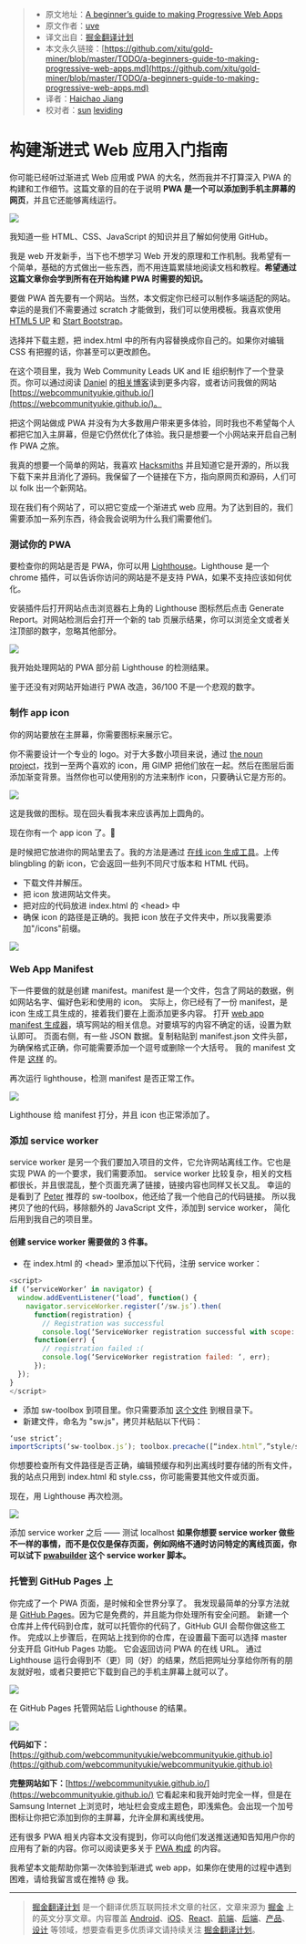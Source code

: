 
> * 原文地址：[A beginner’s guide to making Progressive Web Apps](https://medium.com/samsung-internet-dev/a-beginners-guide-to-making-progressive-web-apps-beb56224948e)
> * 原文作者：[uve](https://medium.com/@uveavanto)
> * 译文出自：[掘金翻译计划](https://github.com/xitu/gold-miner)
> * 本文永久链接：[https://github.com/xitu/gold-miner/blob/master/TODO/a-beginners-guide-to-making-progressive-web-apps.md](https://github.com/xitu/gold-miner/blob/master/TODO/a-beginners-guide-to-making-progressive-web-apps.md)
> * 译者：[Haichao Jiang](https://github.com/AceLeeWinnie)
> * 校对者：[sun](https://github.com/sunui) [leviding](https://github.com/leviding) 

# 构建渐进式 Web 应用入门指南

你可能已经听过渐进式 Web 应用或 PWA 的大名，然而我并不打算深入 PWA 的构建和工作细节。这篇文章的目的在于说明 **PWA 是一个可以添加到手机主屏幕的网页**，并且它还能够离线运行。

![](https://cdn-images-1.medium.com/max/800/1*2le_ZVx-FUCsK4oCXKcpqg.jpeg)


我知道一些 HTML、CSS、JavaScript 的知识并且了解如何使用 GitHub。

我是 web 开发新手，当下也不想学习 Web 开发的原理和工作机制。我希望有一个简单，基础的方式做出一些东西，而不用连篇累牍地阅读文档和教程。**希望通过这篇文章你会学到所有在开始构建 PWA 时需要的知识。**

要做 PWA 首先要有一个网站。当然，本文假定你已经可以制作多端适配的网站。幸运的是我们不需要通过 scratch 才能做到，我们可以使用模板。我喜欢使用 [HTML5 UP](https://html5up.net/) 和 [Start Bootstrap](https://startbootstrap.com/)。

选择并下载主题，把 index.html 中的所有内容替换成你自己的。如果你对编辑 CSS 有把握的话，你甚至可以更改颜色。

在这个项目里，我为 Web Community Leads UK and IE 组织制作了一个登录页。你可以通过阅读 [Daniel](https://medium.com/@torgo) 的[相关博客](https://medium.com/samsung-internet-dev/web-communities-for-the-people-6440e0c8e543)读到更多内容，或者访问我做的网站 [https://webcommunityukie.github.io/](https://webcommunityukie.github.io/)。

把这个网站做成 PWA 并没有为大多数用户带来更多体验，同时我也不希望每个人都把它加入主屏幕，但是它仍然优化了体验。我只是想要一个小网站来开启自己制作 PWA 之旅。

我真的想要一个简单的网站，我喜欢 [Hacksmiths](http://goldsmiths.tech/) 并且知道它是开源的，所以我下载下来并且消化了源码。我保留了一个链接在下方，指向原网页和源码，人们可以 folk 出一个新网站。

现在我们有个网站了，可以把它变成一个渐进式 web 应用。为了达到目的，我们需要添加一系列东西，待会我会说明为什么我们需要他们。

### 测试你的 PWA

要检查你的网站是否是 PWA，你可以用 [Lighthouse](https://developers.google.com/web/tools/lighthouse/)。Lighthouse 是一个 chrome 插件，可以告诉你访问的网站是不是支持 PWA，如果不支持应该如何优化。

安装插件后打开网站点击浏览器右上角的 Lighthouse 图标然后点击 Generate Report。对网站检测后会打开一个新的 tab 页展示结果，你可以浏览全文或者关注顶部的数字，忽略其他部分。

![](https://cdn-images-1.medium.com/max/800/1*1jPywRVAHcebZeUIyPMllQ.png)

我开始处理网站的 PWA 部分前 Lighthouse 的检测结果。

鉴于还没有对网站开始进行 PWA 改造，36/100 不是一个悲观的数字。

### 制作 app icon

你的网站要放在主屏幕，你需要图标来展示它。

你不需要设计一个专业的 logo。对于大多数小项目来说，通过 [the noun project](https://thenounproject.com/)，找到一至两个喜欢的 icon，用 GIMP 把他们放在一起。然后在图层后面添加渐变背景。当然你也可以使用别的方法来制作 icon，只要确认它是方形的。

![](https://cdn-images-1.medium.com/max/800/1*LiFnOpwAokI_d5uD6gEzvw.png)

这是我做的图标。现在回头看我本来应该再加上圆角的。

现在你有一个 app icon 了。🎉

是时候把它放进你的网站里去了。我的方法是通过 [在线 icon 生成工具](http://www.favicon-generator.org/)。上传 blingbling 的新 icon，它会返回一些列不同尺寸版本和 HTML 代码。
- 下载文件并解压。
- 把 icon 放进网站文件夹。
- 把对应的代码放进 index.html 的 \<head\> 中
- 确保 icon 的路径是正确的。我把 icon 放在子文件夹中，所以我需要添加"/icons"前缀。

![](https://cdn-images-1.medium.com/max/800/1*5LM7_X9cAfH51oyX2aB59g.png)

### Web App Manifest

下一件要做的就是创建 manifest。manifest 是一个文件，包含了网站的数据，例如网站名字、偏好色彩和使用的 icon。
实际上，你已经有了一份 manifest，是 icon 生成工具生成的，接着我们要在上面添加更多内容。
打开 [web app manifest 生成器](https://tomitm.github.io/appmanifest/)，填写网站的相关信息。对要填写的内容不确定的话，设置为默认即可。
页面右侧，有一些 JSON 数据。复制粘贴到 manifest.json 文件头部，为确保格式正确，你可能需要添加一个逗号或删除一个大括号。
我的 manifest 文件是 [这样](https://github.com/webcommunityukie/webcommunityukie.github.io/blob/master/manifest.json) 的。

再次运行 lighthouse，检测 manifest 是否正常工作。

![](https://cdn-images-1.medium.com/max/800/1*QUbNjXriuEi68yOil6ayUg.png)

Lighthouse 给 manifest 打分，并且 icon 也正常添加了。

### 添加 service worker

service worker 是另一个我们要加入项目的文件，它允许网站离线工作。它也是实现 PWA 的一个要求，我们需要添加。
service worker 比较复杂，相关的文档都很长，并且很混乱，整个页面充满了链接，链接内容也同样又长又乱。
幸运的是看到了 [Peter](https://medium.com/@poshaughnessy) 推荐的 sw-toolbox，他还给了我一个他自己的代码链接。
所以我拷贝了他的代码，移除额外的 JavaScript 文件，添加到 service worker， 简化后用到我自己的项目里。

#### 创建 service worker 需要做的 3 件事。

- 在 index.html 的 \<head\> 里添加以下代码，注册 service worker：

```javascript
<script>
if (‘serviceWorker’ in navigator) {
  window.addEventListener(‘load’, function() {
    navigator.serviceWorker.register(‘/sw.js’).then(
      function(registration) {
        // Registration was successful
        console.log(‘ServiceWorker registration successful with scope: ‘, registration.scope); },
      function(err) {
        // registration failed :(
        console.log(‘ServiceWorker registration failed: ‘, err);
      });
  });
}
</script>
```

- 添加 sw-toolbox 到项目里。你只需要添加 [这个文件](https://github.com/GoogleChrome/sw-toolbox/blob/master/sw-toolbox.js) 到根目录下。
- 新建文件，命名为 "sw.js"，拷贝并粘贴以下代码：

```javascript
‘use strict’;
importScripts(‘sw-toolbox.js’); toolbox.precache([“index.html”,”style/style.css”]); toolbox.router.get(‘/images/*’, toolbox.cacheFirst); toolbox.router.get(‘/*’, toolbox.networkFirst, { networkTimeoutSeconds: 5});
```

你想要检查所有文件路径是否正确，编辑预缓存和列出离线时要存储的所有文件，我的站点只用到 index.html 和 style.css，你可能需要其他文件或页面。

现在，用 Lighthouse 再次检测。

![](https://cdn-images-1.medium.com/max/800/1*ySpXMuVi__zP5Pqpd000gg.png)


添加 service worker 之后 —— 测试 localhost
**如果你想要 service worker 做些不一样的事情，而不是仅仅是保存页面，例如网络不通时访问特定的离线页面，你可以试下 [pwabuilder](http://www.pwabuilder.com/generator) 这个 service worker 脚本。**

### 托管到 GitHub Pages 上

你完成了一个 PWA 页面，是时候和全世界分享了。
我发现最简单的分享方法就是 [GitHub Pages](https://pages.github.com/)。因为它是免费的，并且能为你处理所有安全问题。
新建一个仓库并上传代码到仓库，就可以托管你的代码了，GitHub GUI 会帮你做这些工作。
完成以上步骤后，在网站上找到你的仓库，在设置最下面可以选择 master 分支开启 GitHub Pages 功能。
它会返回访问 PWA 的在线 URL。
通过 Lighthouse 运行会得到不（更）同（好）的结果，然后把网址分享给你所有的朋友就好啦，或者只要把它下载到自己的手机主屏幕上就可以了。

![](https://cdn-images-1.medium.com/max/800/1*SzanuiJSVc6yrRjTPE_PbA.png)

在 GitHub Pages 托管网站后 Lighthouse 的结果。

![](https://cdn-images-1.medium.com/max/600/1*luHsbfq_Zc00B8IR7QzVmg.png)

**代码如下：**[https://github.com/webcommunityukie/webcommunityukie.github.io](https://github.com/webcommunityukie/webcommunityukie.github.io)

**完整网站如下：**[https://webcommunityukie.github.io/](https://webcommunityukie.github.io/)
它看起来和我开始时完全一样，但是在 Samsung Internet 上浏览时，地址栏会变成主题色，即浅紫色。会出现一个加号图标让你把它添加到你的主屏幕，允许全屏和离线使用。

还有很多 PWA 相关内容本文没有提到，你可以向他们发送推送通知告知用户你的应用有了新的内容。你可以阅读更多关于 [PWA 构成](https://www.smashingmagazine.com/2016/09/the-building-blocks-of-progressive-web-apps/) 的内容。

我希望本文能帮助你第一次体验到渐进式 web app，如果你在使用的过程中遇到困难，请给我留言或在推特 @ 我。

---

> [掘金翻译计划](https://github.com/xitu/gold-miner) 是一个翻译优质互联网技术文章的社区，文章来源为 [掘金](https://juejin.im) 上的英文分享文章。内容覆盖 [Android](https://github.com/xitu/gold-miner#android)、[iOS](https://github.com/xitu/gold-miner#ios)、[React](https://github.com/xitu/gold-miner#react)、[前端](https://github.com/xitu/gold-miner#前端)、[后端](https://github.com/xitu/gold-miner#后端)、[产品](https://github.com/xitu/gold-miner#产品)、[设计](https://github.com/xitu/gold-miner#设计) 等领域，想要查看更多优质译文请持续关注 [掘金翻译计划](https://github.com/xitu/gold-miner)。
